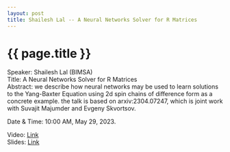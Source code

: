 ```yaml
---
layout: post
title: Shailesh Lal -- A Neural Networks Solver for R Matrices
---
```


{{ page.title }}
================

Speaker: Shailesh Lal (BIMSA)  
Title:  A Neural Networks Solver for R Matrices  
Abstract: we describe how neural networks may be used to learn solutions to the Yang-Baxter Equation using 2d spin chains of difference form as a concrete example. the talk is based on arxiv:2304.07247, which is joint work with Suvajit Majumder and Evgeny Skvortsov.       

Date & Time: 10:00 AM, May 29, 2023.  

Video: [Link](https://www.bilibili.com/video/BV1du411s7Ya/?share_source=copy_web&vd_source=24b177539d23769c10e3e2d6f6e5e60d)  
Slides: [Link](2023-5-29-Shailesh-Lal.pdf)